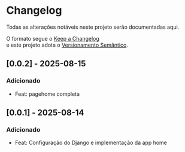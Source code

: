 # Changelog
Todas as alterações notáveis neste projeto serão documentadas aqui.

O formato segue o [Keep a Changelog](https://keepachangelog.com/pt-BR/1.0.0/)  
e este projeto adota o [Versionamento Semântico](https://semver.org/lang/pt-BR/).

## [0.0.2] - 2025-08-15
### Adicionado
- Feat: pagehome completa

## [0.0.1] - 2025-08-14
### Adicionado
- Feat: Configuração do Django e implementação da app home
